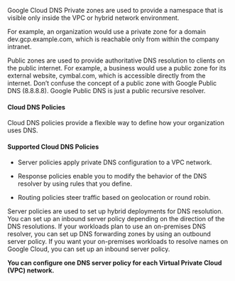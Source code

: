 Google Cloud DNS
Private zones are used to provide a namespace that is visible only inside the VPC or hybrid network environment.

For example, an organization would use a private zone for a domain dev.gcp.example.com, which is reachable only from within the company intranet. 

Public zones are used to provide authoritative DNS resolution to clients on the public internet. For example, a business would use a public zone for its external website, cymbal.com, which is accessible directly from the internet. Don’t confuse the concept of a public zone with Google Public DNS (8.8.8.8). Google Public DNS is just a public recursive resolver. 

#### Cloud DNS Policies
Cloud DNS policies provide a flexible way to define how your organization uses DNS.

#### Supported Cloud DNS Policies
 * Server policies apply private DNS configuration to a VPC network.

 * Response policies enable you to modify the behavior of the DNS resolver by using rules that you define.

 * Routing policies steer traffic based on geolocation or round robin.

Server policies are used to set up hybrid deployments for DNS resolution. You can set up an inbound server policy depending on the direction of the DNS resolutions. If your workloads plan to use an on-premises DNS resolver, you can set up DNS forwarding zones by using an outbound server policy.
If you want your on-premises workloads to resolve names on Google Cloud, you can set up an inbound server policy.

**You can configure one DNS server policy for each Virtual Private Cloud (VPC) network.**




